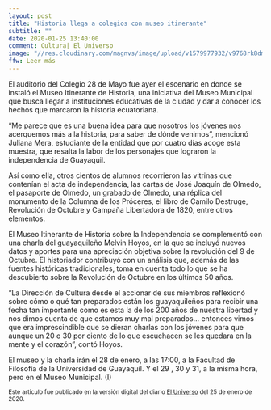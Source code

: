 ```yaml
---
layout: post
title: "Historia llega a colegios con museo itinerante"
subtitle: ""
date: 2020-01-25 13:40:00
comment: Cultura| El Universo
image: "//res.cloudinary.com/magnvs/image/upload/v1579977932/v9768rk8dmhstbx1y0cr.jpg"
ffw: Leer más
---
```

El auditorio del Colegio 28 de Mayo fue ayer el escenario en donde se instaló el Museo Itinerante de Historia, una iniciativa del Museo Municipal que busca llegar a instituciones educativas de la ciudad y dar a conocer los hechos que marcaron la historia ecuatoriana.

“Me parece que es una buena idea para que nosotros los jóvenes nos acerquemos más a la historia, para saber de dónde venimos”, mencionó Juliana Mera, estudiante de la entidad que por cuatro días acoge esta muestra, que resalta la labor de los personajes que lograron la independencia de Guayaquil.

Así como ella, otros cientos de alumnos recorrieron las vitrinas que contenían el acta de independencia, las cartas de José Joaquín de Olmedo, el pasaporte de Olmedo, un grabado de Olmedo, una réplica del monumento de la Columna de los Próceres, el libro de Camilo Destruge, Revolución de Octubre y Campaña Libertadora de 1820, entre otros elementos.

El Museo Itinerante de Historia sobre la Independencia se complementó con una charla del guayaquileño Melvin Hoyos, en la que se incluyó nuevos datos y aportes para una apreciación objetiva sobre la revolución del 9 de Octubre. El historiador contribuyó con un análisis que, además de las fuentes históricas tradicionales, toma en cuenta todo lo que se ha descubierto sobre la Revolución de Octubre en los últimos 50 años.

“La Dirección de Cultura desde el accionar de sus miembros reflexionó sobre cómo o qué tan preparados están los guayaquileños para recibir una fecha tan importante como es esta la de los 200 años de nuestra libertad y nos dimos cuenta de que estamos muy mal preparados... entonces vimos que era imprescindible que se dieran charlas con los jóvenes para que aunque un 20 o 30 por ciento de lo que escuchacen se les quedara en la mente y el corazón”, contó Hoyos.

El museo y la charla irán el 28 de enero, a las 17:00, a la Facultad de Filosofía de la Universidad de Guayaquil. Y el 29 , 30 y 31, a la misma hora, pero en el Museo Municipal. (I)

<small>Este artículo fue publicado en la versión digital del diario [El Universo](//www.eluniverso.com/entretenimiento/2020/01/25/nota/7707183/historia-llega-colegios-museo-itinerante) del 25 de enero de 2020.</small>
